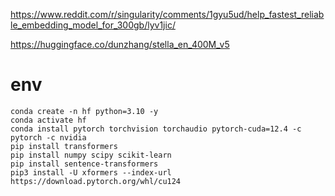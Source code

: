 
https://www.reddit.com/r/singularity/comments/1gyu5ud/help_fastest_reliable_embedding_model_for_300gb/lyv1jic/

https://huggingface.co/dunzhang/stella_en_400M_v5


# env

```pwsh
conda create -n hf python=3.10 -y
conda activate hf
conda install pytorch torchvision torchaudio pytorch-cuda=12.4 -c pytorch -c nvidia
pip install transformers
pip install numpy scipy scikit-learn
pip install sentence-transformers
pip3 install -U xformers --index-url https://download.pytorch.org/whl/cu124
```